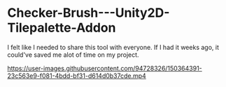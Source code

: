# Checker-Brush---Unity2D-Tilepalette-Addon
I felt like I needed to share this tool with everyone. If I had it weeks ago, it could've saved me alot of time on my project.

https://user-images.githubusercontent.com/94728326/150364391-23c563e9-f081-4bdd-bf31-d614d0b37cde.mp4


